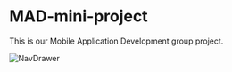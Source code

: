 # MAD-mini-project
This is our Mobile Application Development group project.

![NavDrawer](https://user-images.githubusercontent.com/59009531/105178139-a6900d80-5b4d-11eb-9ae9-9b253de49ac3.png)

